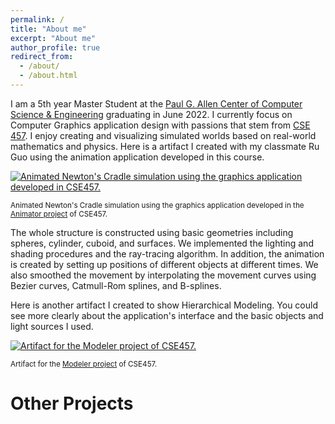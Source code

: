 ```yaml
---
permalink: /
title: "About me"
excerpt: "About me"
author_profile: true
redirect_from:
  - /about/
  - /about.html
---
```


I am a 5th year Master Student at the [Paul G. Allen Center of Computer Science & Engineering](https://www.cs.washington.edu/) graduating in June 2022. I currently focus on Computer Graphics application design with passions that stem from [CSE 457](https://courses.cs.washington.edu/courses/cse457/). I enjoy creating and visualizing simulated worlds based on real-world mathematics and physics. Here is a artifact I created with my classmate Ru Guo using the animation application developed in this course.

[![Animated Newton's Cradle simulation using the graphics application developed in CSE457.](http://img.youtube.com/vi/iklv-OFxWm8/0.jpg)](http://www.youtube.com/watch?v=iklv-OFxWm8 "Animated Newton's Cradle simulation using the graphics application developed in CSE457.")

<sup>Animated Newton's Cradle simulation using the graphics application developed in the [Animator project](https://courses.cs.washington.edu/courses/cse457/20sp/src/animator/animator.php) of CSE457.</sup>

The whole structure is constructed using basic geometries including spheres, cylinder, cuboid, and surfaces. We implemented the lighting and shading procedures and the ray-tracing algorithm. In addition, the animation is created by setting up positions of different objects at different times. We also smoothed the movement by interpolating the movement curves using Bezier curves, Catmull-Rom splines, and B-splines.

Here is another artifact I created to show Hierarchical Modeling. You could see more clearly about the application's interface and the basic objects and light sources I used.

[![Artifact for the Modeler project of CSE457.](http://img.youtube.com/vi/7A2hb6W6RX4/0.jpg)](http://www.youtube.com/watch?v=7A2hb6W6RX4 "Artifact for the Modeler project of CSE457.")

<sup>Artifact for the [Modeler project](https://courses.cs.washington.edu/courses/cse457/20sp/src/modeler/modeler.php) of CSE457.</sup>

# Other Projects

